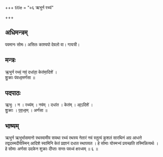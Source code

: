 +++
title = "०६ ऋभुर्न रथ्यं"

+++
## अधिमन्त्रम्
पवमानः सोमः। असितः काश्यपो देवलो वा। गायत्री।

## मन्त्रः
ऋ॒भुर्न रथ्यं॒ नवं॒ दधा॑ता॒ केत॑मा॒दिशे॑ ।  
शु॒क्राः प॑वध्व॒मर्ण॑सा ॥

## पदपाठः
ऋ॒भुः । न । रथ्य॑म् । नव॑म् । दधा॑त । केत॑म् । आ॒ऽदिशे॑ ।  
शु॒क्राः । प॒व॒ध्व॒म् । अर्ण॑सा ॥

## भाष्यम्
ऋभुर्न ऋभुर्भासमानो रथस्वामीव सयथा रथ्यं रथस्य नेतारं नवं स्तुत्यं कुशलं सारथिनं अग्र आधत्ते तद्वदस्मदीयेस्मिन् आदिशे स्वामिनि केतं प्रज्ञानं दधात स्थापयत । हे सोमाः योस्मभ्यं प्रयच्छति तस्मिन्नित्यर्थः । हे सोमाः अर्णसा उदकेन शुक्राः दीप्ताः सन्तः पवध्वं क्षरध्वम् ॥ ६ ॥